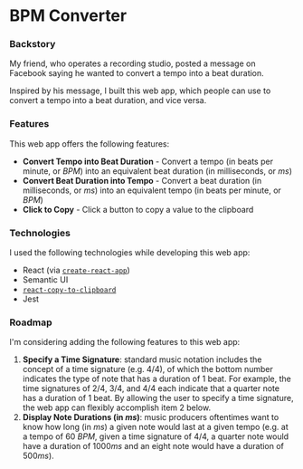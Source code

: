 # BPM Converter

### Backstory

My friend, who operates a recording studio, posted a message on Facebook saying he wanted to convert a tempo into a beat duration.

Inspired by his message, I built this web app, which people can use to convert a tempo into a beat duration, and vice versa.

### Features

This web app offers the following features:

* **Convert Tempo into Beat Duration** - Convert a tempo (in beats per minute, or *BPM*) into an equivalent beat duration (in milliseconds, or *ms*)
* **Convert Beat Duration into Tempo** - Convert a beat duration (in milliseconds, or *ms*) into an equivalent tempo (in beats per minute, or *BPM*)
* **Click to Copy** - Click a button to copy a value to the clipboard

### Technologies

I used the following technologies while developing this web app:

* React (via [`create-react-app`](https://www.npmjs.com/package/create-react-app))
* Semantic UI
* [`react-copy-to-clipboard`](https://www.npmjs.com/package/react-copy-to-clipboard)
* Jest

### Roadmap

I'm considering adding the following features to this web app:

1. **Specify a Time Signature**: standard music notation includes the concept of a time signature (e.g. 4/4), of which the bottom number indicates the type of note that has a duration of 1 beat. For example, the time signatures of 2/4, 3/4, and 4/4 each indicate that a quarter note has a duration of 1 beat. By allowing the user to specify a time signature, the web app can flexibly accomplish item 2 below.
2. **Display Note Durations (in *ms*)**: music producers oftentimes want to know how long (in *ms*) a given note would last at a given tempo (e.g. at a tempo of 60 *BPM*, given a time signature of 4/4, a quarter note would have a duration of 1000*ms* and an eight note would have a duration of 500*ms*).